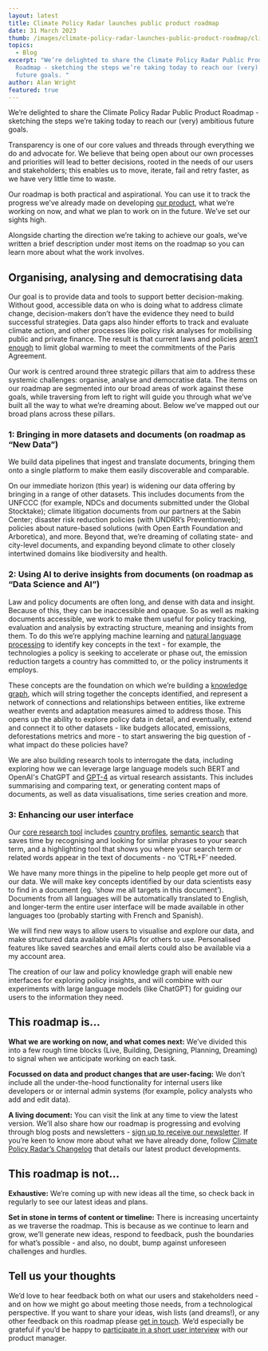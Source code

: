 ```yaml
---
layout: latest
title: Climate Policy Radar launches public product roadmap
date: 31 March 2023
thumb: /images/climate-policy-radar-launches-public-product-roadmap/climate-policy-radar-public-product-roadmap.jpg
topics:
  - Blog
excerpt: "We’re delighted to share the Climate Policy Radar Public Product
  Roadmap - sketching the steps we’re taking today to reach our (very) ambitious
  future goals. "
author: Alan Wright
featured: true
---
```

We’re delighted to share the Climate Policy Radar Public Product Roadmap - sketching the steps we’re taking today to reach our (very) ambitious future goals.  

Transparency is one of our core values and threads through everything we do and advocate for. We believe that being open about our own processes and priorities will lead to better decisions, rooted in the needs of our users and stakeholders; this enables us to move, iterate, fail and retry faster, as we have very little time to waste. 

Our roadmap is both practical and aspirational. You can use it to track the progress we’ve already made on developing [our product](https://app.climatepolicyradar.org/), what we’re working on now, and what we plan to work on in the future. We’ve set our sights high.

Alongside charting the direction we’re taking to achieve our goals, we’ve written a brief description under most items on the roadmap so you can learn more about what the work involves. 

## Organising, analysing and democratising data

Our goal is to provide data and tools to support better decision-making. Without good, accessible data on who is doing what to address climate change, decision-makers don’t have the evidence they need to build successful strategies. Data gaps also hinder efforts to track and evaluate climate action, and other processes like policy risk analyses for mobilising public and private finance. The result is that current laws and policies [aren’t enough](https://www.unep.org/resources/emissions-gap-report-2022) to limit global warming to meet the commitments of the Paris Agreement. 

Our work is centred around three strategic pillars that aim to address these systemic challenges: organise, analyse and democratise data. The items on our roadmap are segmented into our broad areas of work against these goals, while traversing from left to right will guide you through what we’ve built all the way to what we’re dreaming about. Below we’ve mapped out our broad plans across these pillars.

### 1: Bringing in more datasets and documents (on roadmap as “New Data”) 

We build data pipelines that ingest and translate documents, bringing them onto a single platform to make them easily discoverable and comparable. 

On our immediate horizon (this year) is widening our data offering by bringing in a range of other datasets. This includes documents from the UNFCCC (for example, NDCs and documents submitted under the Global Stocktake); climate litigation documents from our partners at the Sabin Center; disaster risk reduction policies (with UNDRR’s Preventionweb); policies about nature-based solutions (with Open Earth Foundation and Arboretica), and more. Beyond that, we’re dreaming of collating state- and city-level documents, and expanding beyond climate to other closely intertwined domains like biodiversity and health. 

### 2: Using AI to derive insights from documents (on roadmap as “Data Science and AI”) 

Law and policy documents are often long, and dense with data and insight. Because of this, they can be inaccessible and opaque. So as well as making documents accessible, we work to make them useful for policy tracking, evaluation and analysis by extracting structure, meaning and insights from them. To do this we’re applying machine learning and [natural language processing](https://climatepolicyradar.org/latest/building-natural-language-search-for-climate-change-laws-and-policies) to identify key concepts in the text - for example, the technologies a policy is seeking to accelerate or phase out, the emission reduction targets a country has committed to, or the policy instruments it employs. 

These concepts are the foundation on which we’re building a [knowledge graph](https://blog.google/products/search/introducing-knowledge-graph-things-not/), which will string together the concepts identified, and represent a network of connections and relationships between entities, like extreme weather events and adaptation measures aimed to address those. This opens up the ability to explore policy data in detail, and eventually, extend and connect it to other datasets - like budgets allocated, emissions, deforestations metrics and more - to start answering the big question of - what impact do these policies have?

We are also building research tools to interrogate the data, including exploring how we can leverage large language models such BERT and OpenAI's ChatGPT and [GPT-4](https://twitter.com/NachmanyMichal/status/1635912421024972801) as virtual research assistants. This includes summarising and comparing text, or generating content maps of documents, as well as data visualisations, time series creation and more. 

### 3: Enhancing our user interface 

Our [core research tool](https://app.climatepolicyradar.org/) includes [country profiles](https://app.climatepolicyradar.org/geographies/india), [semantic search](https://climatepolicyradar.org/latest/building-natural-language-search-for-climate-change-laws-and-policies) that saves time by recognising and looking for similar phrases to your search term, and a highlighting tool that shows you where your search term or related words appear in the text of documents - no ‘CTRL+F’ needed. 

We have many more things in the pipeline to help people get more out of our data. We will make key concepts identified by our data scientists easy to find in a document (eg. ‘show me all targets in this document’). Documents from all languages will be automatically translated to English, and longer-term the entire user interface will be made available in other languages too (probably starting with French and Spanish). 

We will find new ways to allow users to visualise and explore our data, and make structured data available via APIs for others to use. Personalised features like saved searches and email alerts could also be available via a my account area. 

The creation of our law and policy knowledge graph will enable new interfaces for exploring policy insights, and will combine with our experiments with large language models (like ChatGPT) for guiding our users to the information they need. 

## This roadmap is…

**What we are working on now, and what comes next:** We’ve divided this into a few rough time blocks (Live, Building, Designing, Planning, Dreaming) to signal when we anticipate working on each task.

**Focussed on data and product changes that are user-facing:** We don’t include all the under-the-hood functionality for internal users like developers or or internal admin systems (for example, policy analysts who add and edit data). 

**A living document:** You can visit the link at any time to view the latest version. We’ll also share how our roadmap is progressing and evolving through blog posts and newsletters - [sign up to receive our newsletter](https://3566c5a7.sibforms.com/serve/MUIEAPkXK4liqQjleE87527EfcD9gDzY26dQhnJOxNeXZK_TvEAjl_Qu7rrkysJS2ODrj1LioiH24HTGbul2vS1sAxYCPHtu7PgnhZrAE9yCfaFrJ7vzmvBc3u87cs_pkC_99nQ2AqBONHtLwErrV7mcVga2qNlO1xetSeqVVWYsrVPRjg6Rc978eQEMasGQc4PFgIfMFza8TJEv). If you’re keen to know more about what we have already done, follow [Climate Policy Radar’s Changelog](https://climatepolicyradar.notion.site/Climate-Policy-Radar-s-Public-Changelog-1f028d2141e946adaebb8a420f50029c) that details our latest product developments. 

## This roadmap is not…

**Exhaustive:** We’re coming up with new ideas all the time, so check back in regularly to see our latest ideas and plans. 

**Set in stone in terms of content or timeline:** There is increasing uncertainty as we traverse the roadmap. This is because as we continue to learn and grow, we’ll generate new ideas, respond to feedback, push the boundaries for what’s possible - and also, no doubt, bump against unforeseen challenges and hurdles.   

## Tell us your thoughts

We’d love to hear feedback both on what our users and stakeholders need - and on how we might go about meeting those needs, from a technological perspective. If you want to share your ideas, wish lists (and dreams!), or any other feedback on this roadmap please [get in touch](https://climatepolicyradar.org/contact). We’d especially be grateful if you’d be happy to [participate in a short user interview](https://calendly.com/alan-climate-policy-radar/feedback-conversation) with our product manager.